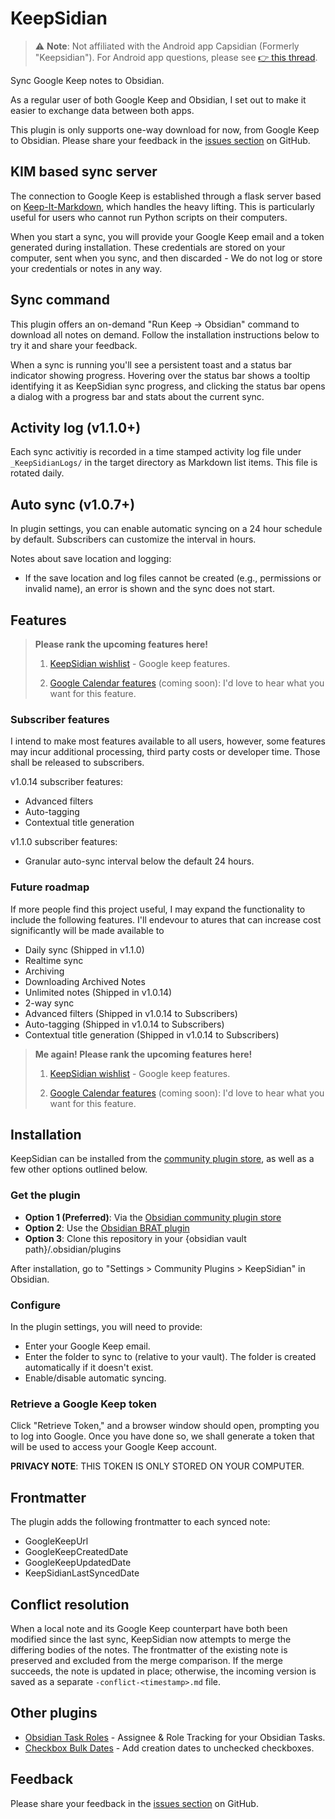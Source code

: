 # KeepSidian

> ⚠️ **Note**: Not affiliated with the Android app Capsidian (Formerly "Keepsidian"). For Android app questions, please see [👉 this thread](https://forum.obsidian.md/t/app-keepsidian/101491/15).

Sync Google Keep notes to Obsidian.

As a regular user of both Google Keep and Obsidian, I set out to make it easier to exchange data between both apps.

This plugin is only supports one-way download for now, from Google Keep to Obsidian. Please share your feedback in the [issues section](https://github.com/lc0rp/KeepSidian/issues) on GitHub.

## KIM based sync server

The connection to Google Keep is established through a flask server based on [Keep-It-Markdown](https://github.com/djsudduth/keep-it-markdown), which handles the heavy lifting. This is particularly useful for users who cannot run Python scripts on their computers.

When you start a sync, you will provide your Google Keep email and a token generated during installation. These credentials are stored on your computer, sent when you sync, and then discarded - We do not log or store your credentials or notes in any way.

## Sync command

This plugin offers an on-demand "Run Keep -> Obsidian" command to download all notes on demand. Follow the installation instructions below to try it and share your feedback.

When a sync is running you'll see a persistent toast and a status bar indicator showing progress. Hovering over the status bar shows a tooltip identifying it as KeepSidian sync progress, and clicking the status bar opens a dialog with a progress bar and stats about the current sync.

## Activity log (v1.1.0+)

Each sync activitiy is recorded in a time stamped activity log file under `_KeepSidianLogs/` in the target directory as Markdown list items. This file is rotated daily.

## Auto sync (v1.0.7+)

In plugin settings, you can enable automatic syncing on a 24 hour schedule by default. Subscribers can customize the interval in hours.

Notes about save location and logging:
- If the save location and log files cannot be created (e.g., permissions or invalid name), an error is shown and the sync does not start.

## Features

> **Please rank the upcoming features here!**
>
> 1. [KeepSidian wishlist](https://umh39lhux3j.typeform.com/to/NKbRukRg) - Google keep features.
>
> 2. [Google Calendar features](https://umh39lhux3j.typeform.com/to/WuDedfWN) (coming soon): I'd love to hear what you want for this feature.

### Subscriber features

I intend to make most features available to all users, however, some features may incur additional processing, third party costs or developer time. Those shall be released to subscribers.

v1.0.14 subscriber features:
- Advanced filters
- Auto-tagging
- Contextual title generation

v1.1.0 subscriber features:
- Granular auto-sync interval below the default 24 hours.

### Future roadmap

If more people find this project useful, I may expand the functionality to include the following features. I'll endevour to atures that can increase cost significantly will be made available to

- Daily sync (Shipped in v1.1.0)
- Realtime sync
- Archiving
- Downloading Archived Notes
- Unlimited notes (Shipped in v1.0.14)
- 2-way sync
- Advanced filters (Shipped in v1.0.14 to Subscribers)
- Auto-tagging (Shipped in v1.0.14 to Subscribers)
- Contextual title generation (Shipped in v1.0.14 to Subscribers)

> **Me again! Please rank the upcoming features here!**
>
> 1. [KeepSidian wishlist](https://umh39lhux3j.typeform.com/to/NKbRukRg) - Google keep features.
>
> 2. [Google Calendar features](hhttps://umh39lhux3j.typeform.com/to/WuDedfWN) (coming soon): I'd love to hear what you want for this feature.

## Installation

KeepSidian can be installed from the [community plugin store](https://obsidian.md/plugins?id=keepsidian), as well as a few other options outlined below.

### Get the plugin

- **Option 1 (Preferred)**: Via the [Obsidian community plugin store](https://obsidian.md/plugins?id=keepsidian)
- **Option 2**: Use the [Obsidian BRAT plugin](https://github.com/TfTHacker/obsidian42-brat)
- **Option 3**: Clone this repository in your {obsidian vault path}/.obsidian/plugins

After installation, go to "Settings > Community Plugins > KeepSidian" in Obsidian.

### Configure

In the plugin settings, you will need to provide:
- Enter your Google Keep email.
- Enter the folder to sync to (relative to your vault). The folder is created automatically if it doesn't exist.
- Enable/disable automatic syncing.

### Retrieve a Google Keep token

Click "Retrieve Token," and a browser window should open, prompting you to log into Google. Once you have done so, we shall generate a token that will be used to access your Google Keep account.

**PRIVACY NOTE**: THIS TOKEN IS ONLY STORED ON YOUR COMPUTER.

## Frontmatter

The plugin adds the following frontmatter to each synced note:

- GoogleKeepUrl
- GoogleKeepCreatedDate
- GoogleKeepUpdatedDate
- KeepSidianLastSyncedDate

## Conflict resolution

When a local note and its Google Keep counterpart have both been modified since the last sync, KeepSidian now attempts to merge the differing bodies of the notes. The frontmatter of the existing note is preserved and excluded from the merge comparison. If the merge succeeds, the note is updated in place; otherwise, the incoming version is saved as a separate `-conflict-<timestamp>.md` file.

## Other plugins

- [Obsidian Task Roles](https://github.com/lc0rp/obsidian-task-roles/) - Assignee & Role Tracking for your Obsidian Tasks.
- [Checkbox Bulk Dates](https://github.com/lc0rp/obsidian-checkbox-bulk-dates) - Add creation dates to unchecked checkboxes.

## Feedback

Please share your feedback in the [issues section](https://github.com/lc0rp/KeepSidian/issues) on GitHub.
